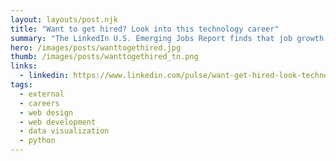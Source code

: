 ```yaml
---
layout: layouts/post.njk
title: "Want to get hired? Look into this technology career"
summary: "The LinkedIn U.S. Emerging Jobs Report finds that job growth in the next decade outstrips growth in the previous decade creating 11.5 million jobs, estimating that 65% of children entering primary school will hold jobs that don't yet exist."
hero: /images/posts/wanttogethired.jpg
thumb: /images/posts/wanttogethired_tn.png
links:
  - linkedin: https://www.linkedin.com/pulse/want-get-hired-look-technology-careerlinkedin-jobs-finds-villalobos/
tags:
  - external
  - careers
  - web design
  - web development
  - data visualization
  - python
---
```

